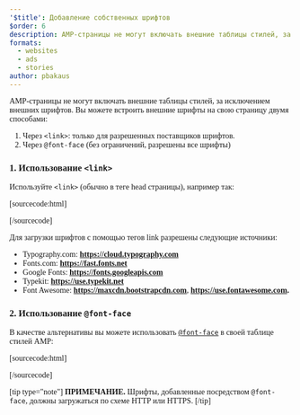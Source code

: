 ```yaml
---
'$title': Добавление собственных шрифтов
$order: 6
description: AMP-страницы не могут включать внешние таблицы стилей, за исключением внешних шрифтов. Вы можете встроить внешние шрифты на свою страницу двумя способами...
formats:
  - websites
  - ads
  - stories
author: pbakaus
---
```


AMP-страницы не могут включать внешние таблицы стилей, за исключением внешних шрифтов. Вы можете встроить внешние шрифты на свою страницу двумя способами:

1. Через `<link>`: только для разрешенных поставщиков шрифтов.
2. Через `@font-face` (без ограничений, разрешены все шрифты)

### 1. Использование `<link>`

Используйте `<link>` (обычно в теге head страницы), например так:

[sourcecode:html]

<link rel="stylesheet" href="https://fonts.googleapis.com/css?family=Tangerine">
[/sourcecode]

Для загрузки шрифтов с помощью тегов link разрешены следующие источники:

- Typography.com: **https://cloud.typography.com**
- Fonts.com: **https://fast.fonts.net**
- Google Fonts: **https://fonts.googleapis.com**
- Typekit: **https://use.typekit.net**
- Font Awesome: **https://maxcdn.bootstrapcdn.com**, **https://use.fontawesome.com.**

### 2. Использование `@font-face`

В качестве альтернативы вы можете использовать [`@font-face`](https://developer.mozilla.org/en-US/docs/Web/CSS/@font-face) в своей таблице стилей AMP:

[sourcecode:html]

<style amp-custom>
  @font-face {
    font-family: "Bitstream Vera Serif Bold";
    src: url("https://somedomain.org/VeraSeBd.ttf");
  }

  body {
    font-family: "Bitstream Vera Serif Bold", serif;
  }
</style>

[/sourcecode]

[tip type="note"] **ПРИМЕЧАНИЕ.** Шрифты, добавленные посредством `@font-face`, должны загружаться по схеме HTTP или HTTPS. [/tip]

